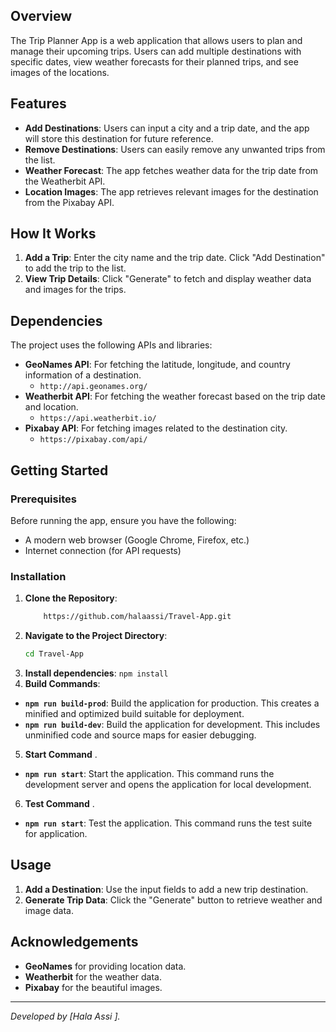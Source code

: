 ## Overview

The Trip Planner App is a web application that allows users to plan and manage their upcoming trips. Users can add multiple destinations with specific dates, view weather forecasts for their planned trips, and see images of the locations. 

## Features

- **Add Destinations**: Users can input a city and a trip date, and the app will store this destination for future reference.
- **Remove Destinations**: Users can easily remove any unwanted trips from the list.
- **Weather Forecast**: The app fetches weather data for the trip date from the Weatherbit API.
- **Location Images**: The app retrieves relevant images for the destination from the Pixabay API.
  
## How It Works

1. **Add a Trip**: Enter the city name and the trip date. Click "Add Destination" to add the trip to the list.
2. **View Trip Details**: Click "Generate" to fetch and display weather data and images for the trips.

## Dependencies

The project uses the following APIs and libraries:

- **GeoNames API**: For fetching the latitude, longitude, and country information of a destination.
  - `http://api.geonames.org/`
- **Weatherbit API**: For fetching the weather forecast based on the trip date and location.
  - `https://api.weatherbit.io/`
- **Pixabay API**: For fetching images related to the destination city.
  - `https://pixabay.com/api/`

## Getting Started

### Prerequisites

Before running the app, ensure you have the following:

- A modern web browser (Google Chrome, Firefox, etc.)
- Internet connection (for API requests)

### Installation

1. **Clone the Repository**: 
    ```bash
        https://github.com/halaassi/Travel-App.git
    ```
2. **Navigate to the Project Directory**:
    ```bash
    cd Travel-App
    ```
3. **Install dependencies**:
`npm install`
4. **Build Commands**:
- **`npm run build-prod`**: Build the application for production. This creates a minified and optimized build suitable for deployment.
- **`npm run build-dev`**: Build the application for development. This includes unminified code and source maps for easier debugging.
5.  **Start Command** .
- **`npm run start`**: Start the application. This command runs the development server and opens the application for local development.
6.  **Test Command** .
- **`npm run start`**: Test the application. This command runs the test suite for  application.

## Usage

1. **Add a Destination**: Use the input fields to add a new trip destination.
2. **Generate Trip Data**: Click the "Generate" button to retrieve weather and image data.


## Acknowledgements

- **GeoNames** for providing location data.
- **Weatherbit** for the weather data.
- **Pixabay** for the beautiful images.

---

*Developed by [Hala Assi ].*

